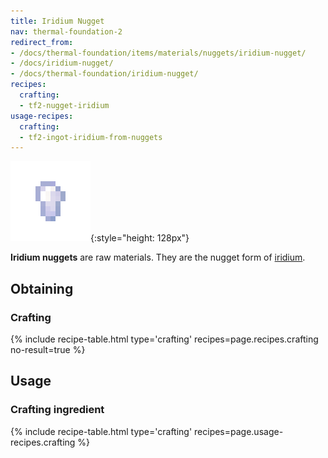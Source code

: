 ```yaml
---
title: Iridium Nugget
nav: thermal-foundation-2
redirect_from:
- /docs/thermal-foundation/items/materials/nuggets/iridium-nugget/
- /docs/iridium-nugget/
- /docs/thermal-foundation/iridium-nugget/
recipes:
  crafting:
  - tf2-nugget-iridium
usage-recipes:
  crafting:
  - tf2-ingot-iridium-from-nuggets
---
```


![Iridium nugget](/assets/images/thermal-foundation/nugget-iridium.png){:style="height: 128px"}


**Iridium nuggets** are raw materials. They are the nugget form of
[iridium](/docs/thermal-foundation-2/iridium-ingot/).


Obtaining
---------

### Crafting
{% include recipe-table.html type='crafting' recipes=page.recipes.crafting no-result=true %}


Usage
-----

### Crafting ingredient
{% include recipe-table.html type='crafting' recipes=page.usage-recipes.crafting %}
